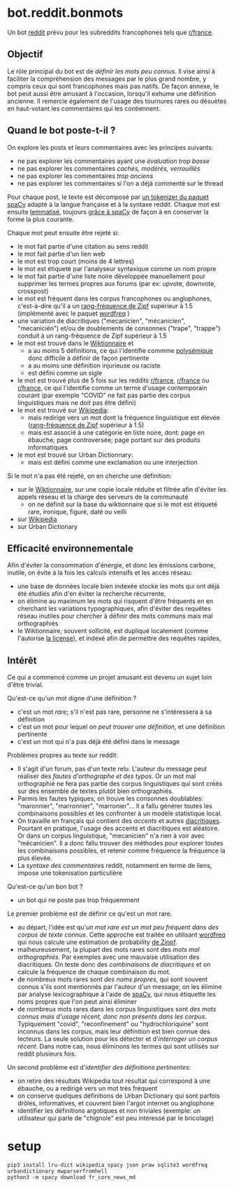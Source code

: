 # bot.reddit.bonmots

Un bot [reddit](https://fr.wikipedia.org/wiki/Reddit) prévu pour les subreddits francophones tels que [r/france](https://www.reddit.com/r/france/).

## Objectif 

Le rôle principal du bot est de *définir les mots peu connus*. 
Il vise ainsi à faciliter la compréhension des messages par le plus grand nombre, y compris ceux qui sont francophones mais pas natifs.
De façon annexe, le bot peut aussi être amusant à l'occasion, lorsqu'il exhume une définition ancienne. 
Il remercie également de l'usage des tournures rares ou désuètes en haut-votant les commentaires qui les contiennent.


## Quand le bot poste-t-il ?

On explore les posts et leurs commentaires avec les principes suivants:
* ne pas explorer les commentaires ayant une *évaluation trop basse*
* ne pas explorer les commentaires *cachés, modérés, verrouillés*
* ne pas explorer les commentaires *trop anciens*
* ne pas explorer les commentaires si l'on a déjà commenté sur le thread

Pour chaque post, le texte est décomposé par [un tokenizer du paquet spaCy](https://spacy.io/api/tokenizer) adapté à la langue française et à la syntaxe reddit. 
Chaque mot est ensuite [lemmatisé](https://fr.wikipedia.org/wiki/Lemmatisation), toujours [grâce à spaCy](https://spacy.io) de façon à en conserver la forme la plus courante.

Chaque mot peut ensuite être rejeté si: 
* le mot fait partie d'une citation au sens reddit 
* le mot fait partie d'un lien web
* le mot est trop court (moins de 4 lettres)
* le mot est étiqueté par l'analyseur syntaxique comme un nom propre
* le mot fait partie d'une liste noire développée manuellement pour supprimer les termes propres aux forums (par ex: upvote, downvote, crosspost) 
* le mot est fréquent dans les corpus francophones ou anglophones, c'est-à-dire qu'il a un [rang-fréquence de Zipf](https://fr.wikipedia.org/wiki/Loi_de_Zipf) supérieur à 1.5 (implémenté avec le paquet [wordfreq](https://pypi.org/project/wordfreq/) )
* une variation de diacritiques ("mecanicien", "mécanicien", "mecanicién") et/ou de doublements de consonnes ("trape", "trappe") conduit à un rang-fréquence de Zipf supérieur à 1.5 
* le mot est trouvé dans le [Wiktionnaire](https://fr.wiktionary.org/) et 
  * a au moins 5 définitions, ce qui l'identifie commme [polysémique](https://fr.wikipedia.org/wiki/Polys%C3%A9mie) donc difficile à définir de façon pertinente
  * a au moins une définition injurieuse ou raciste
  * est défini comme un sigle
* le mot est trouvé plus de 5 fois sur les reddits [r/france](https://www.reddit.com/r/france/), [r/france](https://www.reddit.com/r/europe/) ou [r/france](https://www.reddit.com/r/news/), ce qui l'identifie comme un terme d'usage contemporain courant (par exemple "COVID" ne fait pas partie des corpus linguistiques mais ne doit pas être défini)
* le mot est trouvé sur [Wikipedia](https://fr.wikipedia.org/):
  * mais redirige vers un mot dont la fréquence linguistique est élevée ([rang-fréquence de Zipf](https://fr.wikipedia.org/wiki/Loi_de_Zipf) supérieur à 1.5)
  * mais est associé à une catégorie en liste noire, dont: page en ébauche; page controversée; page portant sur des produits informatiques
* le mot est trouvé sur Urban Dictionnary:
  * mais est défini comme une exclamation ou une interjection

Si le mot n'a pas été rejeté, on en cherche une définition:
* sur le [Wiktionnaire](https://fr.wiktionary.org/), sur une copie locale réduite et filtrée afin d'éviter les appels réseau et la charge des serveurs de la communauté
  * on ne définit sur la base du wiktionnaire que si le mot est étiqueté rare, ironique, figuré, daté ou veilli
* sur [Wikipedia](https://fr.wikipedia.org/)
* sur Urban Dictionary

## Efficacité environnementale

Afin d'éviter la consommation d'énergie, et donc les émissions carbone, inutile, on évite à la fois les calculs intensifs et les accès réseau:
* une base de données locale bien indexée stocke les mots qui ont déjà été étudiés afin d'en éviter la recherche récurrente,
* on élimine au maximum les mots qui risquent d'être fréquents en en cherchant les variations typographiques, afin d'éviter des requêtes réseau inutiles pour chercher à définir des mots communs mais mal orthographiés
* le Wiktionnaire, souvent sollicité, est dupliqué localement (comme l'autorise [la license](https://creativecommons.org/licenses/by-sa/3.0/deed.fr)), et indexé afin de permettre des requêtes rapides, 


## Intérêt

Ce qui a commencé comme un projet amusant est devenu un sujet loin d'être trivial.

Qu'est-ce qu'un mot digne d'une définition ?
* c'est un mot *rare*; s'il n'est pas rare, personne ne s'intéressera à sa définition
* c'est un mot pour lequel *on peut trouver une définition*, et une définition pertinente
* c'est un mot qui n'a pas déjà été défini dans le message

Problèmes propres au texte sur reddit: 
* Il s'agit d'un forum, pas d'un texte relu. L'auteur du message peut réaliser des *fautes d'orthographe et des typos*. Or un mot mal orthographié ne fera pas partie des corpus linguistiques qui sont créés sur des ensemble de textes plutôt bien orthographiés. 
* Parmis les fautes typiques, on trouve les consonnes doublables: "maronnier", "marronnier", "marronier"... Il a fallu générer toutes les combinaisons possibles et les confronter à un modèle statistique local.
* On travaille en français qui contient des *accents* et autres [diacritiques](https://fr.wikipedia.org/wiki/Diacritique). Pourtant en pratique, l'usage des accents et diacritiques est aléatoire. Or dans un corpus linguistique, "mecanicien" n'a rien à voir avec "mécanicien". Il a donc fallu trouver des méthodes pour explorer toutes les combinaisons possibles, et retenir comme fréquence la fréquence la plus élevée.
* La *syntaxe des commentaires* reddit, notamment en terme de liens, impose une tokenisation particulière

Qu'est-ce qu'un bon bot ?
* un bot qui ne poste pas trop fréquemment


Le premier problème est de définir ce qu'est un mot rare. 
* au départ, l'idée est qu'*un mot rare est un mot peu fréquent dans des corpus de texte connus*. Cette approche est traitée en utilisant [wordfreq](https://pypi.org/project/wordfreq/) qui nous calcule une estimation de probability [de Zinpf](https://fr.wikipedia.org/wiki/Loi_de_Zipf). 
* malheureusement, la plupart des mots rares sont des *mots mal orthographiés*. Par exemples avec une mauvaise utilisation des diacritiques. On teste donc des *combinaisons de diacritiques* et on calcule la fréquence de chaque combinaison du mot.
* de nombreux mots rares sont *des noms propres*, qui sont souvent connus s'ils sont mentionnés par l'auteur d'un message; on les élimine par analyse lexicographique à l'aide de [spaCy](https://spacy.io/), qui nous étiquette les noms propres que l'on peut ainsi éliminer
* de nombreux mots rares dans les corpus linguistiques sont *des mots connus mais d'usage récent, donc non présents dans les corpus*. Typiquement "covid", "reconfinement" ou "hydrochloriquine" sont inconnus  dans les corpus, mais leur définition est bien connue des lecteurs. La seule solution pour les détecter et d'*interroger un corpus récent*. Dans notre cas, nous éliminons les termes qui sont utilisés sur reddit plusieurs fois.

Un second problème est d'*identifier des définitions pertinentes*:
* on retire des résultats Wikipedia tout résultat qui correspond à une ébauche, ou a redirigé vers un mot très fréquent
* on conserve quelques définitions de Urban Dictionary qui sont parfois drôles, informatives, et couvrent bien l'argot internet ou anglophone
* identifier les définitions argotiques et non triviales (exemple: un utilisateur qui parle de "chignole" est peu intéressé par le bricolage) 

# setup 

```
pip3 install lru-dict wikipedia spacy json praw sqlite3 wordfreq urbandictionary mwparserfromhell
python3 -m spacy download fr_core_news_md
```

